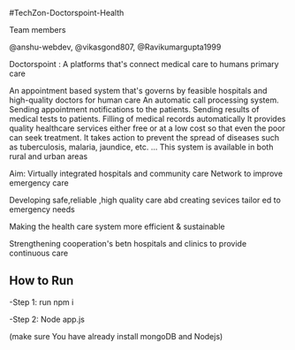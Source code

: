 #TechZon-Doctorspoint-Health

Team members

@anshu-webdev, @vikasgond807, @Ravikumargupta1999

Doctorspoint : 
A platforms that's connect medical care to humans primary care 

An appointment based system that's governs by feasible hospitals and high-quality doctors for human care 
An automatic call processing system. Sending appointment notifications to the patients. Sending results of medical tests to patients. Filling of medical records automatically
It provides quality healthcare services either free or at a low cost so that even the poor can seek treatment.
It takes action to prevent the spread of diseases such as tuberculosis, malaria, jaundice, etc. ... 
This system is available in both rural and urban areas


Aim: 
Virtually integrated hospitals and community care 
Network to improve emergency care 

Developing safe,reliable ,high quality care abd creating sevices tailor ed to emergency needs 

Making the health care system more efficient & sustainable

Strengthening cooperation's betn hospitals and clinics to provide continuous care

## How to Run
-Step 1: run npm i

-Step 2: Node app.js

(make sure You have already install mongoDB and Nodejs)

